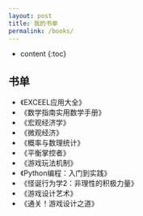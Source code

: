 ```yaml
---
layout: post
title: 我的书单
permalink: /books/
---
```


* content
{:toc}


书单
-----------------------------------------------------------------

+ 《EXCEEL应用大全》
+ 《数学指南实用数学手册》
+ 《宏观经济学》
+ 《微观经济》
+ 《概率与数理统计》
+ 《平衡掌控者》
+ 《游戏玩法机制》
+ 《Python编程：入门到实践》
+ 《怪诞行为学2：非理性的积极力量》
+ 《游戏设计艺术》
+ 《通关！游戏设计之道》
